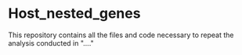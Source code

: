 # Host_nested_genes
This repository contains all the files and code necessary to repeat the analysis conducted in "...."
